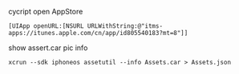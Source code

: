 cycript open AppStore
```
[UIApp openURL:[NSURL URLWithString:@"itms-apps://itunes.apple.com/cn/app/id805540183?mt=8"]]
```

show assert.car pic info
```
xcrun --sdk iphoneos assetutil --info Assets.car > Assets.json
```
